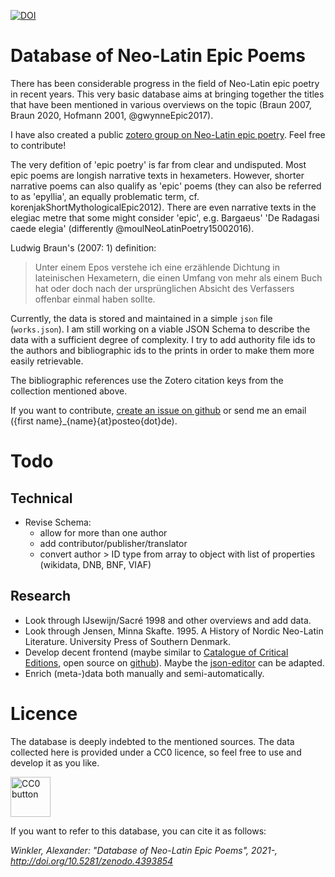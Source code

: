 [![DOI](https://zenodo.org/badge/324364381.svg)](https://zenodo.org/badge/latestdoi/324364381)

# Database of Neo-Latin Epic Poems

There has been considerable progress in the field of Neo-Latin epic poetry in recent years. This very basic database aims at bringing together the titles that have been mentioned in various overviews on the topic (Braun 2007, Braun 2020, Hofmann 2001, @gwynneEpic2017).

I have also created a public [zotero group on Neo-Latin epic poetry](https://www.zotero.org/groups/2680665/neolatin_epic). Feel free to contribute!

The very defition of 'epic poetry' is far from clear and undisputed. Most epic poems are longish narrative texts in hexameters. However, shorter narrative poems can also qualify as 'epic' poems (they can also be referred to as 'epyllia', an equally problematic term, cf. korenjakShortMythologicalEpic2012). There are even narrative texts in the elegiac metre that some might consider 'epic', e.g. Bargaeus' 'De Radagasi caede elegia' (differently @moulNeoLatinPoetry15002016).

Ludwig Braun's (2007: 1) definition:

> Unter einem Epos verstehe ich eine
> erzählende Dichtung in lateinischen Hexametern, die einen Umfang
> von mehr als einem Buch hat oder doch nach der ursprünglichen
> Absicht des Verfassers offenbar einmal haben sollte.



Currently, the data is stored and maintained in a simple `json` file (`works.json`). I am still working on a viable JSON Schema to describe the data with a sufficient degree of complexity. I try to add authority file ids to the authors and bibliographic ids to the prints in order to make them more easily retrievable.

The bibliographic references use the Zotero citation keys from the collection mentioned above.

If you want to contribute, [create an issue on github](https://docs.github.com/en/free-pro-team@latest/github/managing-your-work-on-github/creating-an-issue) or send me an email ({first name}\_{name}{at}posteo{dot}de).


 


# Todo

## Technical

* Revise Schema:
  + allow for more than one author
  + add contributor/publisher/translator
  + convert author > ID type from array to object with list of properties (wikidata, DNB, BNF, VIAF)

## Research

* Look through IJsewijn/Sacré 1998 and other overviews and add data.
* Look through Jensen, Minna Skafte. 1995. A History of Nordic Neo-Latin Literature. University Press of Southern Denmark.
* Develop decent frontend (maybe similar to [Catalogue of Critical Editions](https://dig-ed-cat.acdh.oeaw.ac.at/browsing/editions/), open source on [github](https://github.com/acdh-oeaw/dig_ed_cat)). Maybe the [json-editor](https://github.com/json-editor/json-editor) can be adapted.
* Enrich (meta-)data both manually and semi-automatically.


# Licence

The database is deeply indebted to the mentioned sources. The data collected here is provided under a CC0 licence, so feel free to use and develop it as you like.

<a title="Creative Commons, Public domain, via Wikimedia Commons" href="https://commons.wikimedia.org/wiki/File:CC0_button.svg"><img width="64" alt="CC0 button" src="https://upload.wikimedia.org/wikipedia/commons/thumb/6/69/CC0_button.svg/64px-CC0_button.svg.png"></a>

If you want to refer to this database, you can cite it as follows:

*Winkler, Alexander: "Database of Neo-Latin Epic Poems", 2021-, http://doi.org/10.5281/zenodo.4393854*
